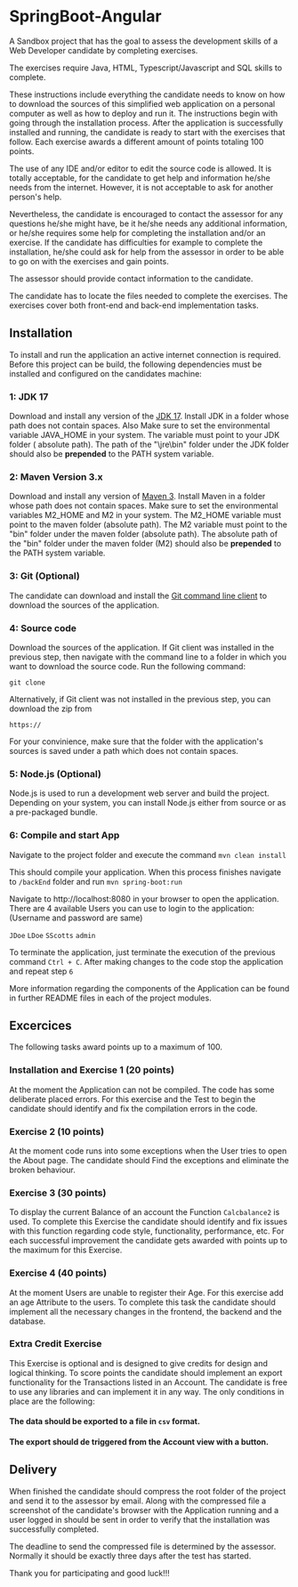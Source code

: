 # SpringBoot-Angular

A Sandbox project that has the goal to assess the development skills of a Web Developer candidate by completing
exercises.

The exercises require Java, HTML, Typescript/Javascript and SQL skills to complete.

These instructions include everything the candidate needs to know on how to download the sources of this simplified web
application on a personal computer as well as how to deploy and run it. The instructions begin with going through the
installation process. After the application is successfully installed and running, the candidate is ready to start with
the exercises that follow. Each exercise awards a different amount of points totaling 100 points.

The use of any IDE and/or editor to edit the source code is allowed. It is totally acceptable, for the candidate to get
help and information he/she needs from the internet. However, it is not acceptable to ask for another person's help.

Nevertheless, the candidate is encouraged to contact the assessor for any questions he/she might have, be it he/she
needs any additional information, or he/she requires some help for completing the installation and/or an exercise. If
the candidate has difficulties for example to complete the installation, he/she could ask for help from the assessor in
order to be able to go on with the exercises and gain points.

The assessor should provide contact information to the candidate.

The candidate has to locate the files needed to complete the exercises. The exercises cover both front-end and back-end
implementation tasks.

## Installation

To install and run the application an active internet connection is required. Before this project can be build, the
following dependencies must be installed and configured on the candidates machine:

### 1: JDK 17

Download and install any version of the [JDK 17](https://www.oracle.com/java/technologies/downloads/#jdk17-windows).
Install JDK in a folder whose path does not contain spaces. Also Make sure to set the environmental variable JAVA_HOME
in your system. The variable must point to your JDK folder (
absolute path). The path of the "\jre\bin" folder under the JDK folder should also be **prepended** to the PATH system
variable.

### 2: Maven Version 3.x

Download and install any version of [Maven 3](https://maven.apache.org/download.cgi). Install Maven in a folder whose
path does not contain spaces. Make sure to set the environmental variables M2_HOME and M2 in your system. The M2_HOME
variable must point to the maven folder (absolute path). The M2 variable must point to the "bin" folder under the maven
folder (absolute path). The absolute path of the "bin" folder under the maven folder (M2) should also be **prepended**
to the PATH system variable.

### 3: Git (Optional)

The candidate can download and install the [Git command line client](https://git-scm.com/download/win) to download the
sources of the application.

### 4: Source code

Download the sources of the application. If Git client was installed in the previous step, then navigate with the
command line to a folder in which you want to download the source code. Run the following command:

```
git clone 
```

Alternatively, if Git client was not installed in the previous step, you can download the zip from

```
https://
```

For your convinience, make sure that the folder with the application's sources is saved under a path which does not
contain spaces.

### 5: Node.js (Optional)

Node.js is used to run a development web server and build the project. Depending on your system, you can install Node.js
either from source or as a pre-packaged bundle.

### 6: Compile and start App

Navigate to the project folder and execute the command `mvn clean install`

This should compile your application. When this process finishes navigate to `/backEnd` folder and
run `mvn spring-boot:run`

Navigate to http://localhost:8080 in your browser to open the application. There are 4 available Users you can use to
login to the application:
(Username and password are same)

`JDoe`
`LDoe`
`SScotts`
`admin`

To terminate the application, just terminate the execution of the previous command `Ctrl + C`. After making changes to
the code stop the application and repeat step `6`

More information regarding the components of the Application can be found in further README files in each of the project
modules.

## Excercices

The following tasks award points up to a maximum of 100.

### Installation and Exercise 1 (20 points)

At the moment the Application can not be compiled. The code has some deliberate placed errors. For this exercise and the
Test to begin the candidate should identify and fix the compilation errors in the code.

### Exercise 2 (10 points)

At the moment code runs into some exceptions when the User tries to open the About page. The candidate should Find the
exceptions and eliminate the broken behaviour.

### Exercise 3 (30 points)

To display the current Balance of an account the Function `Calcbalance2` is used. To complete this Exercise the
candidate should identify and fix issues with this function regarding code style, functionality, performance, etc. For
each successful improvement the candidate gets awarded with points up to the maximum for this Exercise.

### Exercise 4 (40 points)

At the moment Users are unable to register their Age. For this exercise add an age Attribute to the users. To complete
this task the candidate should implement all the necessary changes in the frontend, the backend and the database.

### Extra Credit Exercise

This Exercise is optional and is designed to give credits for design and logical thinking. To score points the candidate
should implement an export functionality for the Transactions listed in an Account. The candidate is free to use any
libraries and can implement it in any way. The only conditions in place are the following:

#### The data should be exported to a file in `csv` format.

#### The export should de triggered from the Account view with a button.

## Delivery

When finished the candidate should compress the root folder of the project and send it to the assessor by email. Along
with the compressed file a screenshot of the candidate's browser with the Application running and a user logged in
should be sent in order to verify that the installation was successfully completed.

The deadline to send the compressed file is determined by the assessor. Normally it should be exactly three days after
the test has started.

Thank you for participating and good luck!!!
